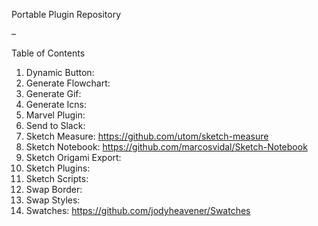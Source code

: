 Portable Plugin Repository

–

Table of Contents

1. Dynamic Button:
2. Generate Flowchart:
3. Generate Gif:
4. Generate Icns:
5. Marvel Plugin:
6. Send to Slack:
7. Sketch Measure: https://github.com/utom/sketch-measure
8. Sketch Notebook: https://github.com/marcosvidal/Sketch-Notebook
9. Sketch Origami Export:
10. Sketch Plugins:
11. Sketch Scripts:
12. Swap Border:
13. Swap Styles:
14. Swatches: https://github.com/jodyheavener/Swatches
